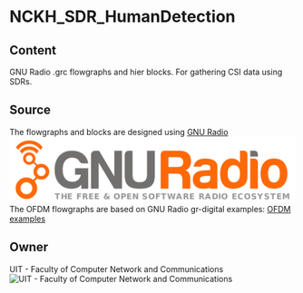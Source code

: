 # NCKH_SDR_HumanDetection
## Content
GNU Radio .grc flowgraphs and hier blocks. For gathering CSI data using SDRs.
## Source
The flowgraphs and blocks are designed using [GNU Radio](https://github.com/gnuradio/gnuradio)
![GNU Radio](https://github.com/gnuradio/gnuradio/raw/main/docs/gnuradio.png)
The OFDM flowgraphs are based on GNU Radio gr-digital examples: [OFDM examples](https://github.com/gnuradio/gnuradio/tree/main/gr-digital/examples/ofdm)
## Owner
UIT - Faculty of Computer Network and Communications
![UIT - Faculty of Computer Network and Communications](https://nc.uit.edu.vn/wp-content/uploads/2019/08/logoncuit-2.png)
